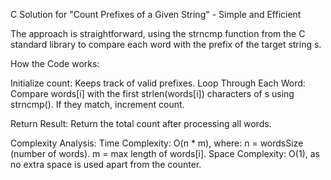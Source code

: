 C Solution for "Count Prefixes of a Given String" - Simple and Efficient


The approach is straightforward, using the strncmp function from the C standard library to compare each word with the prefix of the target string s.


How the Code works:

Initialize count: Keeps track of valid prefixes.
Loop Through Each Word:
  Compare words[i] with the first strlen(words[i]) characters of s using strncmp().
  If they match, increment count.

Return Result: Return the total count after processing all words.


Complexity Analysis:
  Time Complexity: O(n * m), where:
    n = wordsSize (number of words).
    m = max length of words[i].
  Space Complexity: O(1), as no extra space is used apart from the counter.
